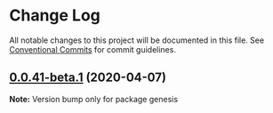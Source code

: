 # Change Log

All notable changes to this project will be documented in this file.
See [Conventional Commits](https://conventionalcommits.org) for commit guidelines.

## [0.0.41-beta.1](https://github.com/fmfe/genesis/compare/v0.0.41-beta.0...v0.0.41-beta.1) (2020-04-07)

**Note:** Version bump only for package genesis
